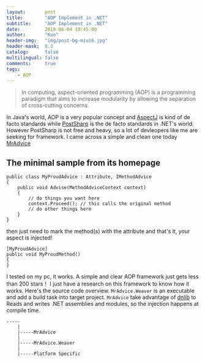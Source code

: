 ```yaml
---
layout:       post
title:        "AOP Implement in .NET"
subtitle:     "AOP Implement in .NET"
date:         2019-06-04 19:45:00
author:       "Kuo"
header-img:   "img/post-bg-miui6.jpg"
header-mask:  0.3
catalog:      false
multilingual: false
comments:     true
tags:
    - AOP
---
```


> In computing, aspect-oriented programming (AOP) is a programming paradigm that aims to increase modularity by allowing the separation of cross-cutting concerns.

In Java's world, AOP is a very popular concept and [AspectJ](https://www.eclipse.org/aspectj/) is kind of de facto standards while [PostSharp]('https://www.postsharp.net/') is the de facto standards in .NET's world. However PostSharp is not free and heavy, so a lot of devleopers like me are seeking for framework. I came across a simple and clean one today [MrAdvice](https://github.com/ArxOne/MrAdvice)

## The minimal sample from its homepage
```CSharp
public class MyProudAdvice : Attribute, IMethodAdvice
{
    public void Advise(MethodAdviceContext context)
    {
        // do things you want here
        context.Proceed(); // this calls the original method
        // do other things here
    }
}
```

then just need to mark the method(s) with the attribute and that's it, your aspect is injected!
```CSharp
[MyProudAdvice]
public void MyProudMethod()
{
}
```
I tested on my pc, it works. A simple and clear AOP framework just gets less than 200 stars！ I just have a research on this framework to know how it works. Here's the source code overview. `MrAdvice.Weaver` is an executable and add a build task into target project. `MrAdvice` take advantage of [dnlib](https://github.com/0xd4d/dnlib) to Reads and writes .NET assemblies and modules, so the injection happens at compile time.
```
-----
    |
    |-----MrAdvice
    |
    |-----MrAdvice.Weaver
    |
    |-----Platform Specific
 ```

